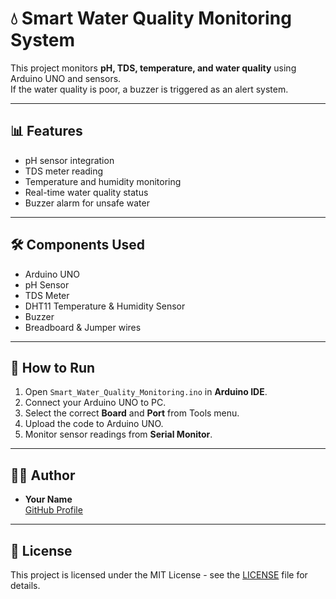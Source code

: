 # 💧 Smart Water Quality Monitoring System

This project monitors **pH, TDS, temperature, and water quality** using Arduino UNO and sensors.  
If the water quality is poor, a buzzer is triggered as an alert system.

---

## 📊 Features
- pH sensor integration
- TDS meter reading
- Temperature and humidity monitoring
- Real-time water quality status
- Buzzer alarm for unsafe water

---

## 🛠️ Components Used
- Arduino UNO
- pH Sensor
- TDS Meter
- DHT11 Temperature & Humidity Sensor
- Buzzer
- Breadboard & Jumper wires

---


## 🚀 How to Run
1. Open `Smart_Water_Quality_Monitoring.ino` in **Arduino IDE**.  
2. Connect your Arduino UNO to PC.  
3. Select the correct **Board** and **Port** from Tools menu.  
4. Upload the code to Arduino UNO.  
5. Monitor sensor readings from **Serial Monitor**.  

---

## 👩‍💻 Author
- **Your Name**  
  [GitHub Profile](https://github.com/your-username)

---

## 📜 License
This project is licensed under the MIT License - see the [LICENSE](LICENSE) file for details.

